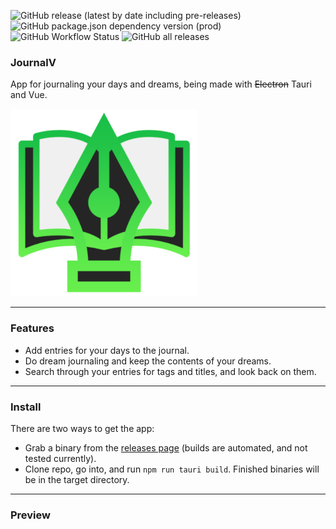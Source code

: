 ![GitHub release (latest by date including pre-releases)](https://img.shields.io/github/v/release/ahmedkapro/journalv?color=red&include_prereleases&style=flat-square)
![GitHub package.json dependency version (prod)](https://img.shields.io/github/package-json/dependency-version/ahmedkapro/journalv/@tauri-apps/api?label=tauri&style=flat-square&color=red)
![GitHub Workflow Status](https://img.shields.io/github/workflow/status/ahmedkapro/journalv/Release?style=flat-square)
![GitHub all releases](https://img.shields.io/github/downloads/ahmedkapro/journalv/total?color=blue&style=flat-square)

### JournalV

App for journaling your days and dreams, being made with ~~Electron~~ Tauri and Vue.

![app icon](assets/jv-icon-sm.png)

<hr />

### Features

- Add entries for your days to the journal.
- Do dream journaling and keep the contents of your dreams.
- Search through your entries for tags and titles, and look back on them.

<hr />

### Install

There are two ways to get the app:

- Grab a binary from the [releases page](https://github.com/ahmedkapro/journalv/releases) (builds are automated, and not tested currently).
- Clone repo, go into, and run `npm run tauri build`. Finished binaries will be in the target directory.
<hr />

### Preview
